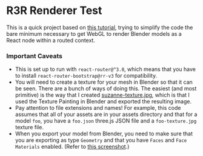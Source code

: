 # R3R Renderer Test

This is a quick project based on [this tutorial](https://www.sitepoint.com/building-a-game-reactjs-and-webgl/), trying to simplify the code the bare minimum necessary to get WebGL to render Blender models as a React node within a routed context.

### Important Caveats

  - This is set up to run with `react-router@^3.0`, which means that you have to install `react-router-bootstrap@rr-v3` for compatibility.
  - You will need to create a texture for your mesh in Blender so that it can be seen. There are a bunch of ways of doing this. The easiest (and most primitive) is the way that I created [suzanne-texture.jpg](public/assets/suzanne-texture.jpg), which is that I used the Texture Painting in Blender and exported the resulting image.
  - Pay attention to file extensions and names! For example, this code assumes that all of your assets are in your assets directory and that for a model `foo`, you have a `foo.json` three.js JSON file and a `foo-texture.jpg` texture file.
  - When you export your model from Blender, you need to make sure that you are exporting as type `Geometry` and that you have `Faces` and `Face Materials` enabled. (Refer to [this screenshot](./doc/blender-io_three-settings.png).)
